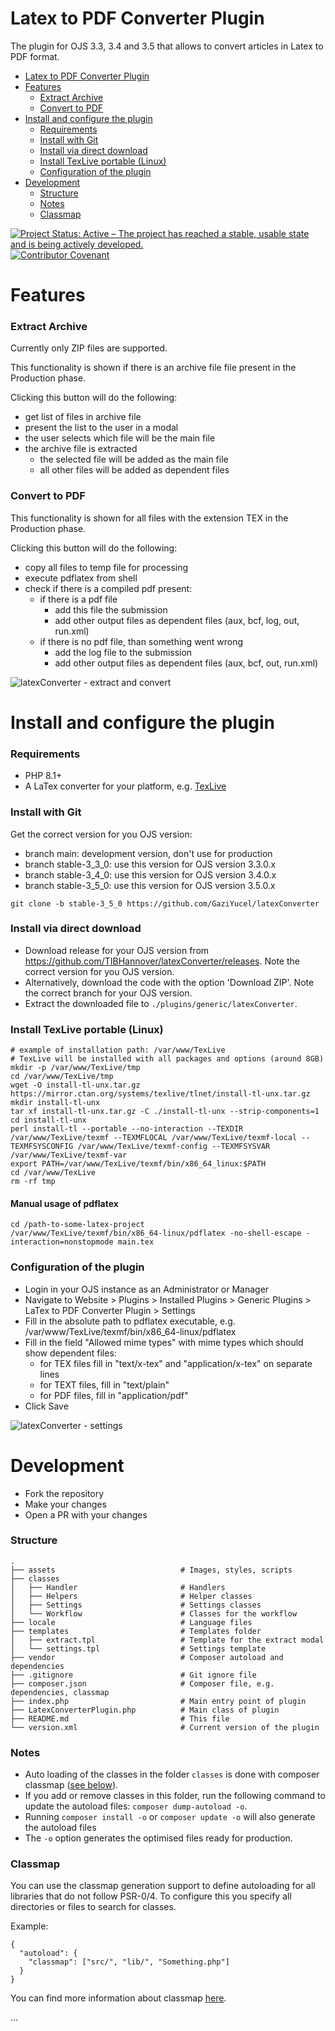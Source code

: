 # Latex to PDF Converter Plugin

The plugin for OJS 3.3, 3.4 and 3.5 that allows to convert articles in Latex to PDF format.

- [Latex to PDF Converter Plugin](#latex-to-pdf-converter-plugin)
- [Features](#features)
    - [Extract Archive](#extract-archive)
    - [Convert to PDF](#convert-to-pdf)
- [Install and configure the plugin](#install-and-configure-the-plugin)
    - [Requirements](#requirements)
    - [Install with Git](#install-with-git)
    - [Install via direct download](#install-via-direct-download)
    - [Install TexLive portable  (Linux)](#install-texlive-portable-linux)
    - [Configuration of the plugin](#configuration-of-the-plugin)
- [Development](#development)
    - [Structure](#structure)
    - [Notes](#notes)
    - [Classmap](#classmap)

[![Project Status: Active – The project has reached a stable, usable state and is being actively developed.](https://www.repostatus.org/badges/latest/active.svg)](https://www.repostatus.org/#active)
[![Contributor Covenant](https://img.shields.io/badge/Contributor%20Covenant-2.1-4baaaa.svg)](code_of_conduct.md)

# Features

### Extract Archive

Currently only ZIP files are supported.

This functionality is shown if there is an archive file file present in the Production phase.

Clicking this button will do the following:

- get list of files in archive file
- present the list to the user in a modal
- the user selects which file will be the main file
- the archive file is extracted
    - the selected file will be added as the main file
    - all other files will be added as dependent files

### Convert to PDF

This functionality is shown for all files with the extension TEX in the Production phase.

Clicking this button will do the following:

- copy all files to temp file for processing
- execute pdflatex from shell
- check if there is a compiled pdf present:
    - if there is a pdf file
        - add this file the submission
        - add other output files as dependent files (aux, bcf, log, out, run.xml)
    - if there is no pdf file, than something went wrong
        - add the log file to the submission
        - add other output files as dependent files (aux, bcf, out, run.xml)

![latexConverter - extract and convert](.project/images/latexConverter-extract-convert.gif)

# Install and configure the plugin

### Requirements

- PHP 8.1+
- A LaTex converter for your platform, e.g. [TexLive](https://tug.org/texlive)

### Install with Git

Get the correct version for you OJS version:

- branch main: development version, don't use for production
- branch stable-3_3_0: use this version for OJS version 3.3.0.x
- branch stable-3_4_0: use this version for OJS version 3.4.0.x
- branch stable-3_5_0: use this version for OJS version 3.5.0.x

```shell
git clone -b stable-3_5_0 https://github.com/GaziYucel/latexConverter
```

### Install via direct download

- Download release for your OJS version from https://github.com/TIBHannover/latexConverter/releases. Note the correct
  version for you OJS version.
- Alternatively, download the code with the option 'Download ZIP'. Note the correct branch for your OJS version.
- Extract the downloaded file to `./plugins/generic/latexConverter`.

### Install TexLive portable (Linux)

```shell
# example of installation path: /var/www/TexLive
# TexLive will be installed with all packages and options (around 8GB)
mkdir -p /var/www/TexLive/tmp
cd /var/www/TexLive/tmp
wget -O install-tl-unx.tar.gz https://mirror.ctan.org/systems/texlive/tlnet/install-tl-unx.tar.gz
mkdir install-tl-unx
tar xf install-tl-unx.tar.gz -C ./install-tl-unx --strip-components=1
cd install-tl-unx
perl install-tl --portable --no-interaction --TEXDIR /var/www/TexLive/texmf --TEXMFLOCAL /var/www/TexLive/texmf-local --TEXMFSYSCONFIG /var/www/TexLive/texmf-config --TEXMFSYSVAR /var/www/TexLive/texmf-var
export PATH=/var/www/TexLive/texmf/bin/x86_64_linux:$PATH
cd /var/www/TexLive
rm -rf tmp
```

#### Manual usage of pdflatex

```shell
cd /path-to-some-latex-project
/var/www/TexLive/texmf/bin/x86_64-linux/pdflatex -no-shell-escape -interaction=nonstopmode main.tex
```

### Configuration of the plugin

- Login in your OJS instance as an Administrator or Manager
- Navigate to Website > Plugins > Installed Plugins > Generic Plugins > LaTex to PDF Converter Plugin > Settings
- Fill in the absolute path to pdflatex executable, e.g. /var/www/TexLive/texmf/bin/x86_64-linux/pdflatex
- Fill in the field "Allowed mime types" with mime types which should show dependent files:
    - for TEX files fill in "text/x-tex" and "application/x-tex" on separate lines
    - for TEXT files, fill in "text/plain"
    - for PDF files, fill in "application/pdf"
- Click Save

![latexConverter - settings](.project/images/latexConverter-settings.gif)

# Development

- Fork the repository
- Make your changes
- Open a PR with your changes

### Structure

    .
    ├── assets                            # Images, styles, scripts
    ├── classes
    │   ├── Handler                       # Handlers
    │   ├── Helpers                       # Helper classes
    │   ├── Settings                      # Settings classes
    │   └── Workflow                      # Classes for the workflow
    ├── locale                            # Language files
    ├── templates                         # Templates folder
    │   ├── extract.tpl                   # Template for the extract modal
    │   └── settings.tpl                  # Settings template
    ├── vendor                            # Composer autoload and dependencies    
    ├── .gitignore                        # Git ignore file
    ├── composer.json                     # Composer file, e.g. dependencies, classmap
    ├── index.php                         # Main entry point of plugin
    ├── LatexConverterPlugin.php          # Main class of plugin
    ├── README.md                         # This file
    └── version.xml                       # Current version of the plugin

### Notes

- Auto loading of the classes in the folder `classes` is done with composer classmap ([see below](#classmap)).
- If you add or remove classes in this folder, run the following command to update the autoload
  files: `composer dump-autoload -o`.
- Running `composer install -o` or `composer update -o` will also generate the autoload files
- The `-o` option generates the optimised files ready for production.

### Classmap

You can use the classmap generation support to define autoloading for all libraries that do not follow PSR-0/4. To
configure this you specify all directories or files to search for classes.

Example:

```
{ 
  "autoload": {
    "classmap": ["src/", "lib/", "Something.php"]
  }
}
```

You can find more information about classmap [here](https://getcomposer.org/doc/04-schema.md#classmap).

...
